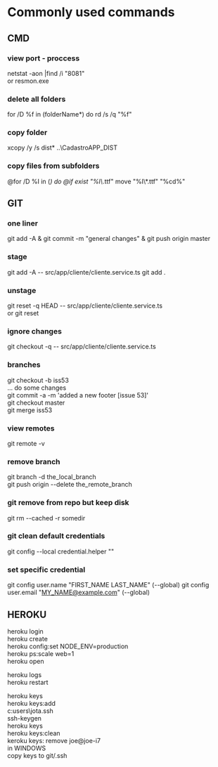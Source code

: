# Commonly used commands  
  
## CMD  
### view port - proccess  
netstat -aon |find /i "8081"  
or resmon.exe  
### delete all folders  
for /D %f in (folderName*) do rd /s /q "%f"  
### copy folder  
xcopy /y /s dist\* ..\CadastroAPP_DIST 
### copy files from subfolders  
@for /D %I in (*) do @if exist "%I\\*.ttf" move "%I\\*.ttf" "%cd%"
  
## GIT 
### one liner
git add -A & git commit -m "general changes" & git push origin master  
### stage   
git add -A -- src/app/cliente/cliente.service.ts
git add .
### unstage  
git reset -q HEAD -- src/app/cliente/cliente.service.ts  
or git reset  
### ignore changes  
git checkout -q -- src/app/cliente/cliente.service.ts  
### branches  
git checkout -b iss53  
... do some changes  
git commit -a -m 'added a new footer [issue 53]'  
git checkout master  
git merge iss53  
### view remotes  
git remote -v  
### remove branch  
git branch -d the_local_branch  
git push origin --delete the_remote_branch  
### git remove from repo but keep disk  
git rm --cached -r somedir  
### git clean default credentials
git config --local credential.helper ""
### set specific credential
git config user.name "FIRST_NAME LAST_NAME" (--global)
git config user.email "MY_NAME@example.com" (--global)
   
## HEROKU  
heroku login  
heroku create  
heroku config:set NODE_ENV=production  
heroku ps:scale web=1  
heroku open  
  
heroku logs  
heroku restart  
  
heroku keys  
	heroku keys:add  
	c:users\jota\.ssh  
		ssh-keygen  
	heroku keys  
	heroku keys:clean  
	keroku keys: remove joe@joe-i7  
	in WINDOWS  
		copy keys to git/.ssh  	  
	
